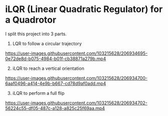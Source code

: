 # iLQR (Linear Quadratic Regulator) for a Quadrotor
 
I split this project into 3 parts.

1. LQR to follow a circular trajectory


https://user-images.githubusercontent.com/103215628/206934695-0e72de8d-b075-4984-b01f-cb38871a279b.mp4



2. iLQR to reach a vertical orientation


https://user-images.githubusercontent.com/103215628/206934700-6aaf0496-a414-4e9b-b667-cd78d9af0add.mp4


3. iLQR to perform a full flip

https://user-images.githubusercontent.com/103215628/206934702-56224c55-df05-487c-a128-a825c25f69aa.mp4

